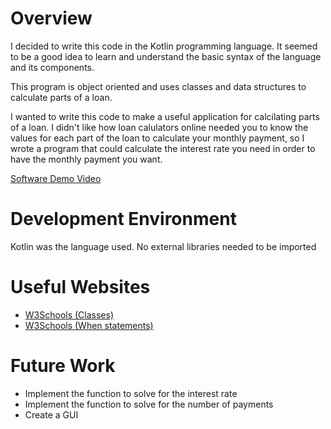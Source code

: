 # Overview
I decided to write this code in the Kotlin programming language. It seemed to be a good idea to learn and understand the basic syntax of the language and its components.

This program is object oriented and uses classes and data structures to calculate parts of a loan.

I wanted to write this code to make a useful application for calcilating parts of a loan. I didn't like how loan calulators online needed you to know the values for each part of the loan to calculate your monthly payment, so I wrote a program that could calculate the interest rate you need in order to have the monthly payment you want.

[Software Demo Video](https://youtu.be/3oOKMS8qsaw)

# Development Environment

Kotlin was the language used. No external libraries needed to be imported

# Useful Websites

* [W3Schools (Classes)](https://www.w3schools.com/kotlin/kotlin_classes.php)
* [W3Schools (When statements)](https://www.w3schools.com/kotlin/kotlin_when.php)

# Future Work

* Implement the function to solve for the interest rate
* Implement the function to solve for the number of payments
* Create a GUI
